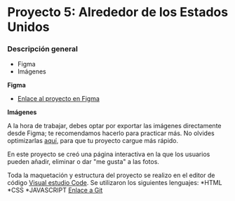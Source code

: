 # Proyecto 5: Alrededor de los Estados Unidos

### Descripción general

- Figma
- Imágenes

**Figma**

- [Enlace al proyecto en Figma](https://www.figma.com/file/LDMgqWesKpQkIwhOfEBuTS/WEB%2C-Sprint-5%3A-Around-The-U.S.-%7C-desktop-%2B-mobile?node-id=0%3A1)

**Imágenes**

A la hora de trabajar, debes optar por exportar las imágenes directamente desde Figma; te recomendamos hacerlo para practicar más. No olvides optimizarlas [aquí](https://tinypng.com/), para que tu proyecto cargue más rápido.

En este proyecto se creó una página interactiva en la que los usuarios pueden añadir, eliminar o dar "me gusta" a las fotos.

Toda la maquetación y estructura del proyecto se realizo en el editor de código [Visual estudio Code](https://code.visualstudio.com/).
Se utilizaron los siguientes lenguajes:
*HTML
*CSS
\*JAVASCRIPT
[Enlace a Git](https://github.com/Renzor2d2)
